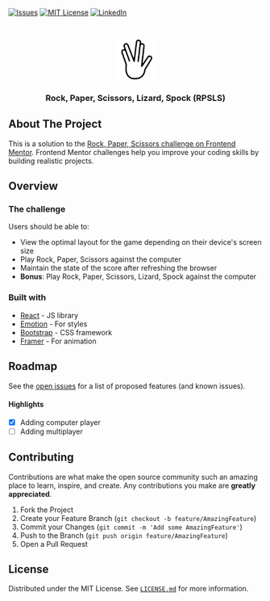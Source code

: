 [![Issues](https://img.shields.io/github/issues/NiketMalik/rpsls.svg?style=for-the-badge)](https://github.com/NiketMalik/rpsls/issues)
[![MIT License](https://img.shields.io/github/license/NiketMalik/rpsls.svg?style=for-the-badge)](https://github.com/NiketMalik/rpsls/LICENSE.md)
[![LinkedIn](https://img.shields.io/badge/-LinkedIn-black.svg?style=for-the-badge&logo=linkedin&colorB=555)](http://linkedin.com/in/niketmalik)

<br />
<p align="center">
  <a href="https://rpsls.niketmalik.com">
    <img src="public/icons/logo.png" alt="RPSLS" width="80" height="80">
  </a>

  <h3 align="center">Rock, Paper, Scissors, Lizard, Spock (RPSLS)</h3>
</p>

## About The Project

This is a solution to the [Rock, Paper, Scissors challenge on Frontend Mentor](https://www.frontendmentor.io/challenges/rock-paper-scissors-game-pTgwgvgH). Frontend Mentor challenges help you improve your coding skills by building realistic projects.

## Overview

### The challenge

Users should be able to:

- View the optimal layout for the game depending on their device's screen size
- Play Rock, Paper, Scissors against the computer
- Maintain the state of the score after refreshing the browser
- **Bonus**: Play Rock, Paper, Scissors, Lizard, Spock against the computer

### Built with

- [React](https://reactjs.org/) - JS library
- [Emotion](https://emotion.sh/) - For styles
- [Bootstrap](https://getbootstrap.com/) - CSS framework
- [Framer](https://www.framer.com/) - For animation

## Roadmap

See the [open issues](https://github.com/NiketMalik/rpsls/issues) for a list of proposed features (and known issues).

#### Highlights

- [x] Adding computer player
- [ ] Adding multiplayer

## Contributing

Contributions are what make the open source community such an amazing place to learn, inspire, and create. Any contributions you make are **greatly appreciated**.

1. Fork the Project
2. Create your Feature Branch (`git checkout -b feature/AmazingFeature`)
3. Commit your Changes (`git commit -m 'Add some AmazingFeature'`)
4. Push to the Branch (`git push origin feature/AmazingFeature`)
5. Open a Pull Request

## License

Distributed under the MIT License. See [`LICENSE.md`](https://github.com/NiketMalik/rpsls/LICENSE.md) for more information.
